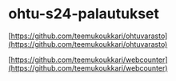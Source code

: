 # ohtu-s24-palautukset
[https://github.com/teemukoukkari/ohtuvarasto](https://github.com/teemukoukkari/ohtuvarasto)

[https://github.com/teemukoukkari/webcounter](https://github.com/teemukoukkari/webcounter)